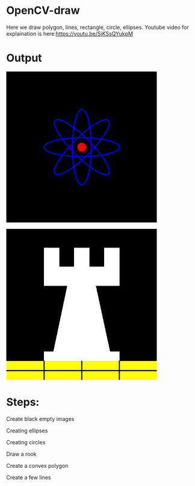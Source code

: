# OpenCV-draw
Here we draw polygon, lines, rectangle, circle, ellipses.
Youtube video for explaination is here:https://youtu.be/SjKSsQYukpM

# Output
![Atom Image](https://github.com/ultimus11/OpenCV-draw/blob/main/atom.png)

![Rook Image](https://github.com/ultimus11/OpenCV-draw/blob/main/rook.png)

# Steps:
Create black empty images

Creating ellipses

Creating circles

Draw a rook

Create a convex polygon

Create a few lines
